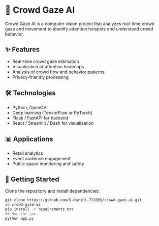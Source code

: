 # 🧠 Crowd Gaze AI

Crowd Gaze AI is a computer vision project that analyzes real-time crowd gaze and movement to identify attention hotspots and understand crowd behavior.

## ✨ Features
- Real-time crowd gaze estimation
- Visualization of attention heatmaps
- Analysis of crowd flow and behavior patterns
- Privacy-friendly processing

## 🛠 Technologies
- Python, OpenCV
- Deep learning (TensorFlow or PyTorch)
- Flask / FastAPI for backend
- React / Streamlit / Dash for visualization

## 📊 Applications
- Retail analytics
- Event audience engagement
- Public space monitoring and safety

## 🚀 Getting Started

Clone the repository and install dependencies:
```bash
git clone https://github.com/S-Harini-772005/crowd-gaze-ai.git
cd crowd-gaze-ai
pip install -r requirements.txt
## Run the app
python app.py
